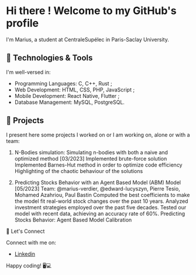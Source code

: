 # Hi there ! Welcome to my GitHub's profile

I'm Marius, a student at CentraleSupélec in Paris-Saclay University.

## 🔧 Technologies & Tools

I'm well-versed in:

- Programming Languages: C, C++, Rust ;
- Web Development: HTML, CSS, PHP, JavaScript ;
- Mobile Development: React Native, Flutter ;
- Database Management: MySQL, PostgreSQL.

## 🚀 Projects

I present here some projects I worked on or I am working on, alone or with a team:

1. N-Bodies simulation: Simulating n-bodies with both a naive and optimized method [03/2023]
  Implemented brute-force solution
  Implemented Barnes-Hut method in order to optimize code efficiency
  Highlighting of the chaotic behaviour of the solutions

2. Predicting Stocks Behavior with an Agent Based Model (ABM) Model [05/2023]
  Team: @marius-verdier, @edward-lucyszyn, Pierre Tesio, Mohamed Azahriou, Paul Bastin 
  Computed the best coefficients to make the model fit real-world stock changes over the past 10 years.
  Analyzed investment strategies employed over the past five decades.
  Tested our model with recent data, achieving an accuracy rate of 60%.
  Predicting Stocks Behavior: Agent Based Model Calibration

💬 Let's Connect

Connect with me on:

- [Linkedin](https://www.linkedin.com/in/marius-verdier/)

Happy coding! 🖥️💻

